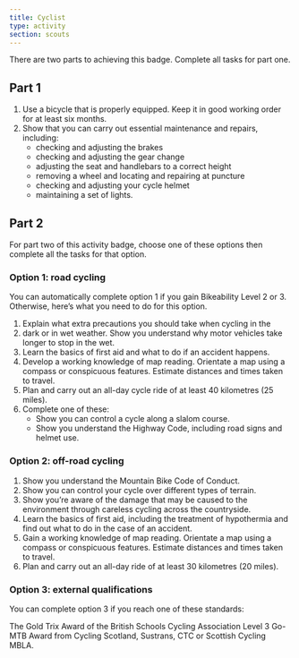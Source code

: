 ```yaml
---
title: Cyclist
type: activity
section: scouts
---
```


There are two parts to achieving this badge. Complete all tasks for part one.

## Part 1

1. Use a bicycle that is properly equipped. Keep it in good working order for at least six months.
1. Show that you can carry out essential maintenance and repairs, including:
	* checking and adjusting the brakes
	* checking and adjusting the gear change
	* adjusting the seat and handlebars to a correct height
	* removing a wheel and locating and repairing at puncture
	* checking and adjusting your cycle helmet
	* maintaining a set of lights.

## Part 2

For part two of this activity badge, choose one of these options then complete all the tasks for that option.

### Option 1: road cycling

You can automatically complete option 1 if you gain Bikeability Level 2 or 3. Otherwise, here’s what you need to do for this option.

1. Explain what extra precautions you should take when cycling in the 
1. dark or in wet weather. Show you understand why motor vehicles take longer to stop in the wet.
1. Learn the basics of first aid and what to do if an accident happens.
1. Develop a working knowledge of map reading. Orientate a map using a compass or conspicuous features. Estimate distances and times taken to travel.
1. Plan and carry out an all-day cycle ride of at least 40 kilometres (25 miles).
1. Complete one of these:
	* Show you can control a cycle along a slalom course.
	* Show you understand the Highway Code, including road signs and helmet use.

### Option 2: off-road cycling

1. Show you understand the Mountain Bike Code of Conduct.
1. Show you can control your cycle over different types of terrain.
1. Show you’re aware of the damage that may be caused to the environment through careless cycling across the countryside.
1. Learn the basics of first aid, including the treatment of hypothermia and find out what to do in the case of an accident.
1. Gain a working knowledge of map reading. Orientate a map using a compass or conspicuous features. Estimate distances and times taken to travel.
1. Plan and carry out an all-day ride of at least 30 kilometres (20 miles).
 

### Option 3: external qualifications

You can complete option 3 if you reach one of these standards:

The Gold Trix Award of the British Schools Cycling Association
Level 3 Go-MTB Award from Cycling Scotland, Sustrans, CTC or Scottish Cycling MBLA.